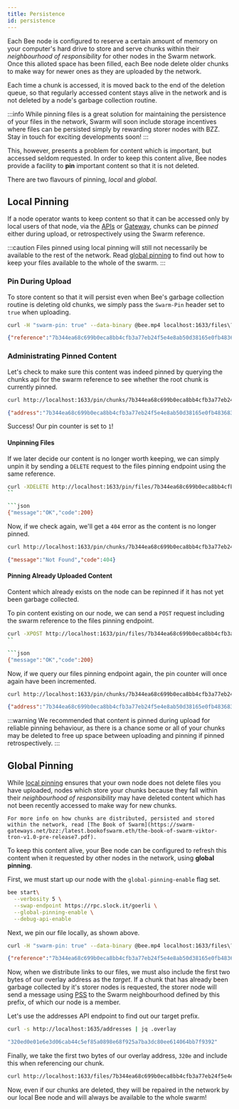```yaml
---
title: Persistence
id: persistence
---
```


Each Bee node is configured to reserve a certain amount of memory on your computer's hard drive to store and serve chunks within their *neighbourhood of responsibility* for other nodes in the Swarm network. Once this alloted space has been filled, each Bee node delete older chunks to make way for newer ones as they are uploaded by the network.

Each time a chunk is accessed, it is moved back to the end of the deletion queue, so that regularly accessed content stays alive in the network and is not deleted by a node's garbage collection routine.

:::info
While pinning files is a great solution for maintaining the persistence of your files in the network, Swarm will soon include storage incentives where files can be persisted simply by rewarding storer nodes with BZZ. Stay in touch for exciting developments soon!
:::

This, however, presents a problem for content which is important, but accessed seldom requested. In order to keep this content alive, Bee nodes provide a facility to **pin** important content so that it is not deleted.

There are two flavours of pinning, *local* and *global*.

## Local Pinning

If a node operator wants to keep content so that it can be accessed only by local users of that node, via the [APIs](/docs/api-reference/api-reference) or [Gateway](/docs/advanced/gateway), chunks can be *pinned* either during upload, or retrospectively using the Swarm reference.

:::caution
Files pinned using local pinning will still not necessarily be available to the rest of the network. Read [global pinning]() to find out how to keep your files available to the whole of the swarm.
:::

### Pin During Upload

To store content so that it will persist even when Bee's garbage collection routine is deleting old chunks, we simply pass the `Swarm-Pin` header set to `true` when uploading.

```sh
curl -H "swarm-pin: true" --data-binary @bee.mp4 localhost:1633/files\?bee.mp4
```

```json
{"reference":"7b344ea68c699b0eca8bb4cfb3a77eb24f5e4e8ab50d38165e0fb48368350e8f"}
```

### Administrating Pinned Content

Let's check to make sure this content was indeed pinned by querying the chunks api for the swarm reference to see whether the root chunk is currently pinned.

```sh
curl http://localhost:1633/pin/chunks/7b344ea68c699b0eca8bb4cfb3a77eb24f5e4e8ab50d38165e0fb48368350e8f
```

```json
{"address":"7b344ea68c699b0eca8bb4cfb3a77eb24f5e4e8ab50d38165e0fb48368350e8f","pinCounter":1}
```

Success! Our pin counter is set to `1`!

#### Unpinning Files 

If we later decide our content is no longer worth keeping, we can simply unpin it by sending a `DELETE` request to the files pinning endpoint using the same reference.

```sh
curl -XDELETE http://localhost:1633/pin/files/7b344ea68c699b0eca8bb4cfb3a77eb24f5e4e8ab50d38165e0fb48368350e8f
``

```json
{"message":"OK","code":200}
```

Now, if we check again, we'll get a `404` error as the content is no longer pinned.

```sh
curl http://localhost:1633/pin/chunks/7b344ea68c699b0eca8bb4cfb3a77eb24f5e4e8ab50d38165e0fb48368350e8f
```

```json
{"message":"Not Found","code":404}
```

#### Pinning Already Uploaded Content

Content which already exists on the node can be repinned if it has not yet been garbage collected.

To pin content existing on our node, we can send a `POST` request including the swarm reference to the files pinning endpoint.

```sh
curl -XPOST http://localhost:1633/pin/files/7b344ea68c699b0eca8bb4cfb3a77eb24f5e4e8ab50d38165e0fb48368350e8f
``

```json
{"message":"OK","code":200}
```

Now, if we query our files pinning endpoint again, the pin counter will once again have been incremented.

```sh
curl http://localhost:1633/pin/chunks/7b344ea68c699b0eca8bb4cfb3a77eb24f5e4e8ab50d38165e0fb48368350e8f
```

```json
{"address":"7b344ea68c699b0eca8bb4cfb3a77eb24f5e4e8ab50d38165e0fb48368350e8f","pinCounter":1}
```

:::warning
We recommended that content is pinned during upload for reliable pinning behaviour, as there is a chance some or all of your chunks may be deleted to free up space between uploading and pinning if pinned retrospectively.
:::

## Global Pinning

While [local pinning]() ensures that your own node does not delete files you have uploaded, nodes which store your chunks because they fall within their *neighbourhood of responsibility* may have deleted content which has not been recently accessed to make way for new chunks.

```info
For more info on how chunks are distributed, persisted and stored within the network, read [The Book of Swarm](https://swarm-gateways.net/bzz:/latest.bookofswarm.eth/the-book-of-swarm-viktor-tron-v1.0-pre-release7.pdf).
```

To keep this content alive, your Bee node can be configured to refresh this content when it requested by other nodes in the network, using **global pinning**.

First, we must start up our node with the `global-pinning-enable` flag set.

```sh
bee start\
  --verbosity 5 \
  --swap-endpoint https://rpc.slock.it/goerli \
  --global-pinning-enable \
  --debug-api-enable
```

Next, we pin our file locally, as shown above.

```sh
curl -H "swarm-pin: true" --data-binary @bee.mp4 localhost:1633/files\?bee.mp4
```

```json
{"reference":"7b344ea68c699b0eca8bb4cfb3a77eb24f5e4e8ab50d38165e0fb48368350e8f"}
```

Now, when we distribute links to our files, we must also include the first two bytes of our overlay address as the *target*. If a chunk that has already been garbage collected by it's storer nodes is requested, the storer node will send a message using [PSS](/docs/advanced/pss) to the Swarm neighbourhood defined by this prefix, of which our node is a member.

Let's use the addresses API endpoint to find out our target prefix.

```sh
curl -s http://localhost:1635/addresses | jq .overlay
```

```sh
"320ed0e01e6e3d06cab44c5ef85a0898e68f925a7ba3dc80ee614064bb7f9392"
```

Finally, we take the first two bytes of our overlay address, `320e` and include this when referencing our chunk.

```sh
curl http://localhost:1633/files/7b344ea68c699b0eca8bb4cfb3a77eb24f5e4e8ab50d38165e0fb48368350e8f?targets=320e
```

Now, even if our chunks are deleted, they will be repaired in the network by our local Bee node and will always be available to the whole swarm!